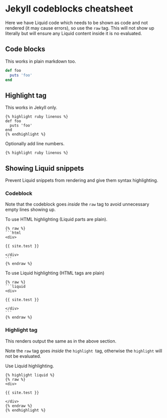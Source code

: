 # Jekyll codeblocks cheatsheet

Here we have Liquid code which needs to be shown as code and not rendered (it may cause errors), so use the `raw` tag. This will not show up literally but will ensure any Liquid content inside it is no evaluated.

## Code blocks

This works in plain markdown too.

```ruby
def foo
  puts 'foo'
end
```


## Highlight tag

This works in Jekyll only.

```liquid
{% highlight ruby linenos %}
def foo
  puts 'foo'
end
{% endhighlight %}
```

Optionally add line numbers.

```
{% highlight ruby linenos %}
```

## Showing Liquid snippets

Prevent Liquid snippets from rendering and give them syntax highlighting.


### Codeblock


Note that the codeblock goes _inside_ the `raw` tag to avoid unnecessary empty lines showing up.

To use HTML highlighting (Liquid parts are plain). 

	{% raw %}
	```html
	<div>

	{{ site.test }}

	</div>
	```
	{% endraw %}


To use Liquid highlighting (HTML tags are plain)

	{% raw %}
	```liquid
	<div>

	{{ site.test }}

	</div>
	```
	{% endraw %}


### Highlight tag

This renders output the same as in the above section.

Note the `raw` tag goes _inside_ the `highlight `tag, otherwise the `highlight` will not be evaluated.

Use Liquid highlighting.

	{% highlight liquid %}
	{% raw %}
	<div>

	{{ site.test }}

	</div>
	{% endraw %}
	{% endhighlight %}

<!--stackedit_data:
eyJoaXN0b3J5IjpbMTI3NDY1NDk1NywtMTczNjM4NzU1NiwxMT
I0NjE0NjY0XX0=
-->